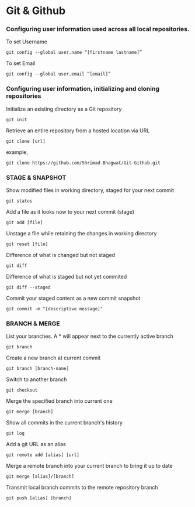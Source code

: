 # Git & Github 


### Configuring user information used across all local repositories.
To set Username
```
git config --global user.name “[firstname lastname]”
```
To set Email
```
git config --global user.email “[email]”
```

### Configuring user information, initializing and cloning repositories
Initialize an existing directory as a Git repository
```
git init
```
Retrieve an entire repository from a hosted location via URL
```
git clone [url]
```
example,
```
git clone https://github.com/Shrimad-Bhagwat/Git-Github.git
```
### STAGE & SNAPSHOT
Show modified files in working directory, staged for your next commit
```
git status
```
Add a file as it looks now to your next commit (stage)
```
git add [file]
```
Unstage a file while retaining the changes in working directory
```
git reset [file]
```
Difference of what is changed but not staged
```
git diff
```
Difference of what is staged but not yet commited
```
git diff --staged
```
Commit your staged content as a new commit snapshot
```
git commit -m "[descriptive message]"
```

### BRANCH & MERGE
List your branches. 
A * will appear next to the currently active branch
```
git branch
```
Create a new branch at current commit
```
git branch [branch-name]
```
Switch to another branch
```
git checkout
```
Merge the specified branch into current one
```
git merge [branch]
```
Show all commits in the current branch's history
```
git log
```
Add a git URL as an alias
```
git remote add [alias] [url]
```
Merge a remote branch into your current branch to bring it up to date
```
git merge [alias]/[branch]
```
Transmit local branch commits to the remote repository branch
```
git push [alias] [branch]
```

